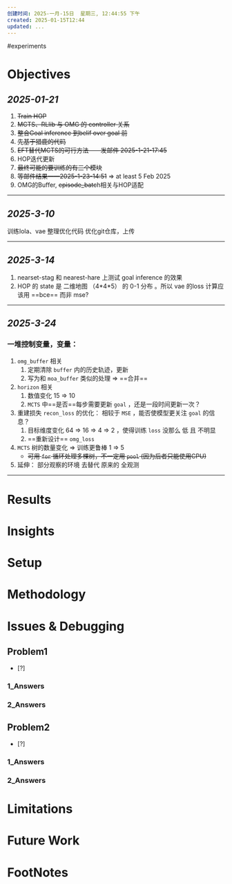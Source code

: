 ```yaml
---
创建时间: 2025-一月-15日  星期三, 12:44:55 下午
created: 2025-01-15T12:44
updated: ...
---
```

#experiments


# Objectives
## ***2025-01-21***
1. ~~Train HOP~~
2. ~~MCTS、RLlib 与 OMG 的  controller 关系~~
3. ~~整合Goal inference 到belif over goal 前~~
4. ~~先基于猎鹿的代码~~
5. ~~EFT替代MCTS的可行方法——发邮件 2025-1-21-17:45~~
6. HOP迭代更新
7. ~~最终可能的要训练的有三个模块~~
8. ~~等邮件结果——2025-1-23-14:51~~ $\Longrightarrow$ at least 5 Feb 2025
9. OMG的Buffer, ~~episode_batc~~h相关与HOP适配

---
## ***2025-3-10***

训练lola、vae
整理优化代码
优化git仓库，上传

---
## ***2025-3-14***
1. nearset-stag 和 nearest-hare 上测试 goal inference 的效果
2. HOP 的 state 是 二维地图 （4\*4\*5） 的 0-1 分布 。所以 vae 的loss 计算应该用 ==bce== 而非 mse?

---
## ***2025-3-24***

### 一堆控制变量，变量： 

1.  `omg_buffer` 相关
	1. 定期清除 `buffer`  内的历史轨迹，更新
	2. 写为和 `moa_buffer` 类似的处理 $\Longrightarrow$ ==合并==
2.  `horizon` 相关
	1. 数值变化  $15$ $\Longrightarrow$ $10$
	2.  `MCTS` 中==是否==每步需要更新 `goal` ，还是一段时间更新一次？
3. 重建损失 `recon_loss`  的优化： 相较于 `MSE` ，能否使模型更关注 `goal` 的信息？
	1. 目标维度变化 $64$ $\Longrightarrow$ $16$ $\Longrightarrow$ $4$ $\Longrightarrow$ $2$ ，使得训练 `loss` 没那么 低 且 不明显
	2. ==重新设计== `omg_loss` 
4. `MCTS` 树的数量变化 $\Longrightarrow$ 训练更鲁棒  $1$ $\Longrightarrow$ $5$
	-  ~~可用 `for` 循环处理多棵树，不一定用 `pool` (因为后者只能使用CPU)~~
5. 延伸： 部分观察的环境 去替代 原来的 全观测
---

# Results




# Insights




# Setup




# Methodology





# Issues & Debugging

## Problem1
- [?] 

### 1_Answers


### 2_Answers



## Problem2
- [?] 

### 1_Answers


### 2_Answers



# Limitations




# Future Work




# FootNotes
